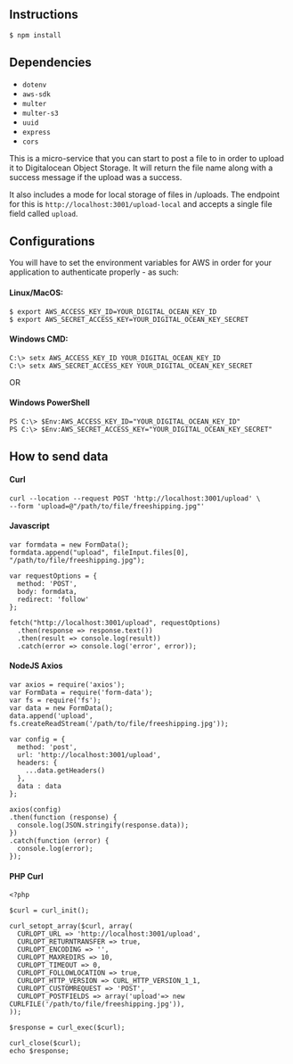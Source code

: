 ## Instructions

```
$ npm install
```

## Dependencies
- `dotenv`
- `aws-sdk`
- `multer`
- `multer-s3` 
- `uuid`
- `express`
- `cors`

This is a micro-service that you can start to post a file to in order to upload it to Digitalocean Object Storage. It will return the file name along with a success message if the upload was a success.

It also includes a mode for local storage of files in /uploads. The endpoint for this is `http://localhost:3001/upload-local` and accepts a single file field called `upload`.

## Configurations

You will have to set the environment variables for AWS in order for your application to authenticate properly - as such:

#### Linux/MacOS:

```
$ export AWS_ACCESS_KEY_ID=YOUR_DIGITAL_OCEAN_KEY_ID
$ export AWS_SECRET_ACCESS_KEY=YOUR_DIGITAL_OCEAN_KEY_SECRET
```

#### Windows CMD:
```
C:\> setx AWS_ACCESS_KEY_ID YOUR_DIGITAL_OCEAN_KEY_ID
C:\> setx AWS_SECRET_ACCESS_KEY YOUR_DIGITAL_OCEAN_KEY_SECRET
```
OR

#### Windows PowerShell
```
PS C:\> $Env:AWS_ACCESS_KEY_ID="YOUR_DIGITAL_OCEAN_KEY_ID"
PS C:\> $Env:AWS_SECRET_ACCESS_KEY="YOUR_DIGITAL_OCEAN_KEY_SECRET"
```

## How to send data

#### Curl
```
curl --location --request POST 'http://localhost:3001/upload' \
--form 'upload=@"/path/to/file/freeshipping.jpg"'
```

#### Javascript
```
var formdata = new FormData();
formdata.append("upload", fileInput.files[0], "/path/to/file/freeshipping.jpg");

var requestOptions = {
  method: 'POST',
  body: formdata,
  redirect: 'follow'
};

fetch("http://localhost:3001/upload", requestOptions)
  .then(response => response.text())
  .then(result => console.log(result))
  .catch(error => console.log('error', error));
```

#### NodeJS Axios
```
var axios = require('axios');
var FormData = require('form-data');
var fs = require('fs');
var data = new FormData();
data.append('upload', fs.createReadStream('/path/to/file/freeshipping.jpg'));

var config = {
  method: 'post',
  url: 'http://localhost:3001/upload',
  headers: { 
    ...data.getHeaders()
  },
  data : data
};

axios(config)
.then(function (response) {
  console.log(JSON.stringify(response.data));
})
.catch(function (error) {
  console.log(error);
});
```

#### PHP Curl
```
<?php

$curl = curl_init();

curl_setopt_array($curl, array(
  CURLOPT_URL => 'http://localhost:3001/upload',
  CURLOPT_RETURNTRANSFER => true,
  CURLOPT_ENCODING => '',
  CURLOPT_MAXREDIRS => 10,
  CURLOPT_TIMEOUT => 0,
  CURLOPT_FOLLOWLOCATION => true,
  CURLOPT_HTTP_VERSION => CURL_HTTP_VERSION_1_1,
  CURLOPT_CUSTOMREQUEST => 'POST',
  CURLOPT_POSTFIELDS => array('upload'=> new CURLFILE('/path/to/file/freeshipping.jpg')),
));

$response = curl_exec($curl);

curl_close($curl);
echo $response;

```
